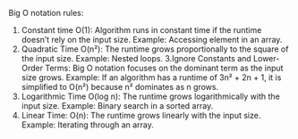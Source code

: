 Big O notation rules:
1. Constant time O(1): Algorithm runs in constant time if the runtime doesn’t rely on the input size. Example: Accessing element in an array.
2.  Quadratic Time O(n²): The runtime grows proportionally to the square of the input size. Example: Nested loops.
3.Ignore Constants and Lower-Order Terms: Big O notation focuses on the dominant term as the input size grows. Example: If an algorithm has a runtime of 3n² + 2n + 1, it is simplified to O(n²) because n² dominates as n grows.
4. Logarithmic Time O(log n):  The runtime grows logarithmically with the input size. Example: Binary search in a sorted array.
5. Linear Time: O(n): The runtime grows linearly with the input size. Example: Iterating through an array.
